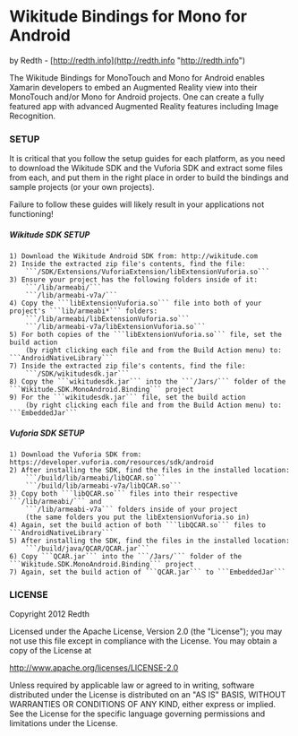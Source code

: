 # Wikitude Bindings for Mono for Android #

by Redth - [http://redth.info](http://redth.info "http://redth.info")


The Wikitude Bindings for MonoTouch and Mono for Android enables Xamarin developers to embed an Augmented Reality view into their MonoTouch and/or Mono for Android projects.  One can create a fully featured app with advanced Augmented Reality features including Image Recognition.



### SETUP ###

It is critical that you follow the setup guides for each platform, as you need to download the Wikitude SDK and the Vuforia SDK and extract some files from each, and put them in the right place in order to build the bindings and sample projects (or your own projects).

Failure to follow these guides will likely result in your applications not functioning!


##### Wikitude SDK SETUP #####

	1) Download the Wikitude Android SDK from: http://wikitude.com
	2) Inside the extracted zip file's contents, find the file:
		```/SDK/Extensions/VuforiaExtension/libExtensionVuforia.so```
	3) Ensure your project has the following folders inside of it:
		```/lib/armeabi/```
		```/lib/armeabi-v7a/```
	4) Copy the ```libExtensionVuforia.so``` file into both of your project's ```lib/armeabi*``` folders:
		```/lib/armeabi/libExtensionVuforia.so```
		```/lib/armeabi-v7a/libExtensionVuforia.so```
	5) For both copies of the ```libExtensionVuforia.so``` file, set the build action 
		(by right clicking each file and from the Build Action menu) to: ```AndroidNativeLibrary```
	7) Inside the extracted zip file's contents, find the file:
		```/SDK/wikitudesdk.jar```
	8) Copy the ```wikitudesdk.jar``` into the ```/Jars/``` folder of the ```Wikitude.SDK.MonoAndroid.Binding``` project
	9) For the ```wikitudesdk.jar``` file, set the build action 
		(by right clicking each file and from the Build Action menu) to: ```EmbeddedJar```


##### Vuforia SDK SETUP #####

	1) Download the Vuforia SDK from: https://developer.vuforia.com/resources/sdk/android
	2) After installing the SDK, find the files in the installed location:
		```/build/lib/armeabi/libQCAR.so```
		```/build/lib/armeabi-v7a/libQCAR.so```
	3) Copy both ```libQCAR.so``` files into their respective ```/lib/armeabi/``` and 
		```/lib/armeabi-v7a``` folders inside of your project 
		(the same folders you put the libExtensionVuforia.so in)
	4) Again, set the build action of both ```libQCAR.so``` files to ```AndroidNativeLibrary```
	5) After installing the SDK, find the files in the installed location:
		```/build/java/QCAR/QCAR.jar```
	6) Copy ```QCAR.jar``` into the ```/Jars/``` folder of the ```Wikitude.SDK.MonoAndroid.Binding``` project
	7) Again, set the build action of ```QCAR.jar``` to ```EmbeddedJar```



### LICENSE ###
Copyright 2012 Redth

Licensed under the Apache License, Version 2.0 (the "License"); you may not use this file except in compliance with the License. You may obtain a copy of the License at

   http://www.apache.org/licenses/LICENSE-2.0

Unless required by applicable law or agreed to in writing, software distributed under the License is distributed on an "AS IS" BASIS, WITHOUT WARRANTIES OR CONDITIONS OF ANY KIND, either express or implied. See the License for the specific language governing permissions and limitations under the License.
